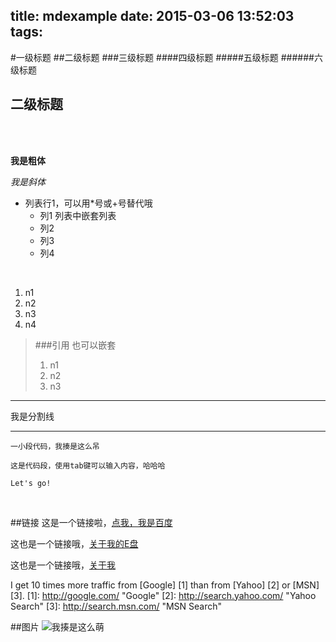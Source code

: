 title: mdexample
date: 2015-03-06 13:52:03
tags:
---

#一级标题
##二级标题
###三级标题
####四级标题
#####五级标题
######六级标题


二级标题
-


<br/>
<br/>



**我是粗体**


*我是斜体*


* 列表行1，可以用*号或+号替代哦
	+ 列1 列表中嵌套列表
	+ 列2
	+ 列3
	+ 列4

<br/>

1. n1
2. n2
3. n3
4. n4


>###引用 也可以嵌套
>1. n1
>2. n2
>3. n3


---
我是分割线
***


``一小段代码，我揍是这么吊``


	这是代码段，使用tab键可以输入内容，哈哈哈

	Let's go!

<br/>


##链接
这是一个链接啦，[点我，我是百度](http://www.baidu.com)

这也是一个链接哦，[关于我的E盘](http://abc.com)

这也是一个链接哦，[关于我][id1]

[id1]: http://www.baidu.com "哈哈"


I get 10 times more traffic from [Google] [1] than from [Yahoo] [2] or [MSN] [3].
[1]: http://google.com/        "Google"
[2]: http://search.yahoo.com/  "Yahoo Search"
[3]: http://search.msn.com/    "MSN Search"


##图片
![我揍是这么萌](G:\haha.gif)
